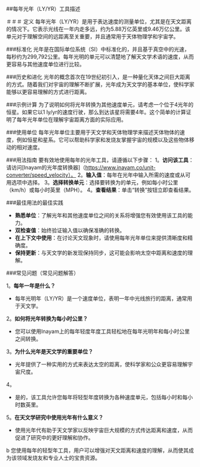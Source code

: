 ##每年光年（LY/YR）工具描述

＃＃＃ 定义
每年光年（LY/YR）是用于表达速度的测量单位，尤其是在天文距离的情况下。它表示光线在一年内走多远，约为5.88万亿英里或9.46万亿公里。该单元对于理解空间的远距离至关重要，并且通常用于天体物理学和宇宙学。

###标准化
光年是在国际单位系统（SI）中标准化的，并且基于真空中的光速，每秒约为299,792公里。每年光明的单元可以清楚地了解天文学术语的速度，从而更容易与其他速度单位进行比较。

###历史和进化
光年的概念首次在19世纪初引入，是一种量化天体之间巨大距离的方式。随着我们对宇宙的理解不断扩展，光年成为天文学的基本单位，使科学家能够以更容易理解的方式进行距离。

###示例计算
为了说明如何将光年转换为其他速度单元，请考虑一个位于4光年的恒星。如果它以1 ly/yr的速度行驶，那么到达该星将需要4年。这个简单的计算证明了每年光年单位在理解宇宙距离方面的实际应用。

###使用单位
每年光年单位主要用于天文学和天体物理学来描述天体物体的速度，例如恒星和星系。它可以帮助科学家和发烧友掌握宇宙的规模以及这些物体移动的相对速度。

###用法指南
要有效地使用每年的光年工具，请遵循以下步骤：
1。**访问该工具**：请访问[Inayam的光年度转换器]（https://www.inayam.co/unit-converter/speed_velocity）。
2。**输入值**：每年在光年中输入所需的速度或从可用选项中选择。
3。**选择转换单元**：选择要转换为的单元，例如每小时公里（km/h）或每小时英里（MPH）。
4。**查看结果**：单击“转换”按钮立即查看结果。

###最佳用法的最佳实践
-  **熟悉单位**：了解光年和其他速度单位之间的关系将增强您有效使用该工具的能力。
-  **双检查值**：始终验证输入值以确保准确的转换。
-  **在上下文中使用**：在讨论天文现象时，请使用每年光年单位来提供清晰度和精确度。
-  **保持更新**：与天文学的新发现保持同步，这可能会影响太空中距离和速度的理解。

###常见问题（常见问题解答）

1。**每年一年是什么？**
- 每年光明年（LY/YR）是一个速度单位，表明一年中光线旅行的距离，通常用于天文学。

2。**如何将光年转换为每小时公里？**
- 您可以使用Inayam上的每年轻度年度工具轻松地在每年光明年和每小时公里之间转换。

3。**为什么光年是天文学的重要单位？**
- 光年提供了一种实用的方式来表达太空的距离，使科学家和公众更容易理解宇宙尺度。

4。
- 是的，该工具允许您每年将轻型年度转换为各种速度单元，包括每小时和每小时数英里。

5。**在天文学研究中使用光年有什么意义？**
- 使用光年代有助于天文学家以反映宇宙巨大规模的方式传达距离和速度，从而促进了研究中的更好理解和协作。

b 您使用每年的轻型年工具，用户可以增强对天文距离和速度的理解，从而使其成为该领域发烧友和专业人士的宝贵资源。